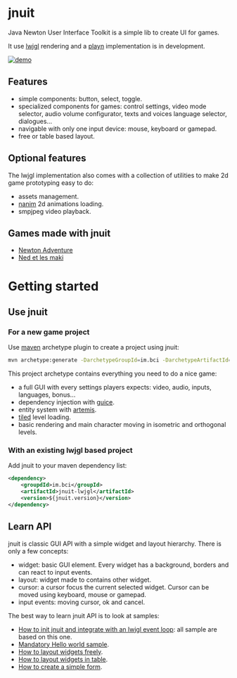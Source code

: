 # jnuit

Java Newton User Interface Toolkit is a simple lib to create UI for games.

It use [lwjgl](http://lwjgl.org) rendering and a [playn](https://code.google.com/p/playn/) implementation is in development.

[![demo](http://devnewton.bci.im/media/jnuit/jnuit_demo.png)](http://devnewton.bci.im/media/jnuit/jnuit_demo.webm)

## Features

- simple components: button, select, toggle.
- specialized components for games: control settings, video mode selector, audio volume configurator, texts and voices language selector, dialogues...
- navigable with only one input device: mouse, keyboard or gamepad.
- free or table based layout.

## Optional features

The lwjgl implementation also comes with a collection of utilities to make 2d game prototyping easy to do:

- assets management.
- [nanim](http://devnewton.bci.im/softwares/nanim) 2d animations loading.
- smpjpeg video playback.

## Games made with jnuit

- [Newton Adventure](http://devnewton.bci.im/games/newton_adventure)
- [Ned et les maki](http://devnewton.bci.im/games/nedetlesmaki)

# Getting started

## Use jnuit

### For a new game project

Use [maven](https://maven.apache.org/) archetype plugin to create a project using jnuit:

```bash
mvn archetype:generate -DarchetypeGroupId=im.bci -DarchetypeArtifactId=jnuit-archetype -DarchetypeVersion=LATEST -DgroupId=comycompagny.superbaryo2 -DartifactId=superbaryo2 -Dgame-name=superbaryo2 -Dgame-package=com.mycompagny.superbaryo2 -Dversion=1.0-SNAPSHOT
```

This project archetype contains everything you need to do a nice game:

- a full GUI with every settings players expects: video, audio, inputs, languages, bonus...
- dependency injection with [guice](https://code.google.com/p/google-guice/).
- entity system with [artemis](http://gamadu.com/artemis/).
- [tiled](http://www.mapeditor.org/) level loading.
- basic rendering and main character moving in isometric and orthogonal levels.

### With an existing lwjgl based project

Add jnuit to your maven dependency list:

```xml
<dependency>
    <groupdId>im.bci</groupId>
    <artifactId>jnuit-lwjgl</artifactId>
    <version>${jnuit.version}</version>
</dependency>
```

## Learn API

jnuit is classic GUI API with a simple widget and layout hierarchy. There is only a few concepts:

- widget: basic GUI element. Every widget has a background, borders and can react to input events.
- layout: widget made to contains other widget.
- cursor: a cursor focus the current selected widget. Cursor can be moved using keyboard, mouse or gamepad.
- input events: moving cursor, ok and cancel.

The best way to learn jnuit API is to look at samples:

- [How to init jnuit and integrate with an lwjgl event loop](samples/src/main/java/im/bci/jnuit/samples/AbstractSample.java): all sample are based on this one.
- [Mandatory Hello world sample](samples/src/main/java/im/bci/jnuit/samples/HelloWorld.java).
- [How to layout widgets freely](samples/src/main/java/im/bci/jnuit/samples/ContainerLayoutSample.java).
- [How to layout widgets in table](samples/src/main/java/im/bci/jnuit/samples/TableLayoutSample.java).
- [How to create a simple form](samples/src/main/java/im/bci/jnuit/samples/FormSample.java).
